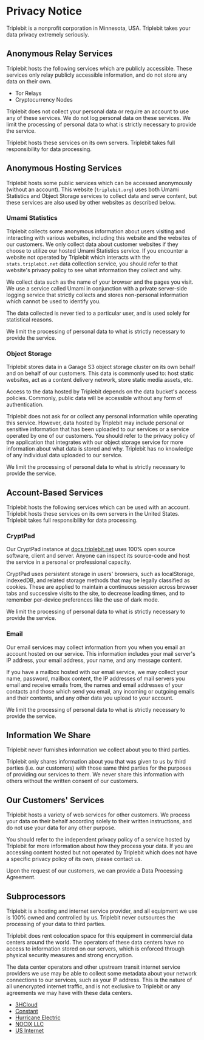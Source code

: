 # Privacy Notice

Triplebit is a nonprofit corporation in Minnesota, USA. Triplebit takes your data privacy extremely seriously.

## Anonymous Relay Services

Triplebit hosts the following services which are publicly accessible. These services only relay publicly accessible information, and do not store any data on their own.

- Tor Relays
- Cryptocurrency Nodes

Triplebit does not collect your personal data or require an account to use any of these services. We do not log personal data on these services. We limit the processing of personal data to what is strictly necessary to provide the service.

Triplebit hosts these services on its own servers. Triplebit takes full responsibility for data processing.

## Anonymous Hosting Services

Triplebit hosts some public services which can be accessed anonymously (without an account). This website (`triplebit.org`) uses both Umami Statistics and Object Storage services to collect data and serve content, but these services are also used by other websites as described below.

### Umami Statistics

Triplebit collects some anonymous information about users visiting and interacting with various websites, including this website and the websites of our customers. We only collect data about customer websites if they choose to utilize our hosted Umami Statistics service. If you encounter a website not operated by Triplebit which interacts with the `stats.triplebit.net` data collection service, you should refer to that website's privacy policy to see what information they collect and why.

We collect data such as the name of your browser and the pages you visit. We use a service called Umami in conjunction with a private server-side logging service that strictly collects and stores non-personal information which cannot be used to identify you.

The data collected is never tied to a particular user, and is used solely for statistical reasons.

We limit the processing of personal data to what is strictly necessary to provide the service.

### Object Storage

Triplebit stores data in a Garage S3 object storage cluster on its own behalf and on behalf of our customers. This data is commonly used to: host static websites, act as a content delivery network, store static media assets, etc.

Access to the data hosted by Triplebit depends on the data bucket's access policies. Commonly, public data will be accessible without any form of authentication.

Triplebit does not ask for or collect any personal information while operating this service. However, data hosted by Triplebit may include personal or sensitive information that has been uploaded to our services or a service operated by one of our customers. You should refer to the privacy policy of the application that integrates with our object storage service for more information about what data is stored and why. Triplebit has no knowledge of any individual data uploaded to our service.

We limit the processing of personal data to what is strictly necessary to provide the service.

## Account-Based Services

Triplebit hosts the following services which can be used with an account. Triplebit hosts these services on its own servers in the United States. Triplebit takes full responsibility for data processing.

### CryptPad

Our CryptPad instance at [docs.triplebit.net](https://docs.triplebit.net) uses 100% open source software, client and server. Anyone can inspect its source-code and host the service in a personal or professional capacity.

CryptPad uses persistent storage in users' browsers, such as localStorage, indexedDB, and related storage methods that may be legally classified as cookies. These are applied to maintain a continuous session across browser tabs and successive visits to the site, to decrease loading times, and to remember per-device preferences like the use of dark mode.

We limit the processing of personal data to what is strictly necessary to provide the service.

### Email

Our email services may collect information from you when you email an account hosted on our service. This information includes your mail server's IP address, your email address, your name, and any message content.

If you have a mailbox hosted with our email service, we may collect your name, password, mailbox content, the IP addresses of mail servers you email and receive emails from, the names and email addresses of your contacts and those which send you email, any incoming or outgoing emails and their contents, and any other data you upload to your account.

We limit the processing of personal data to what is strictly necessary to provide the service.

## Information We Share

Triplebit never furnishes information we collect about you to third parties.

Triplebit only shares information about you that was given to us by third parties (i.e. our customers) with those same third parties for the purposes of providing our services to them. We never share this information with others without the written consent of our customers.

## Our Customers' Services

Triplebit hosts a variety of web services for other customers. We process your data on their behalf according solely to their written instructions, and do not use your data for any other purpose.

You should refer to the independent privacy policy of a service hosted by Triplebit for more information about how they process your data. If you are accessing content hosted but not operated by Triplebit which does not have a specific privacy policy of its own, please contact us.

Upon the request of our customers, we can provide a Data Processing Agreement.

## Subprocessors

Triplebit is a hosting and internet service provider, and all equipment we use is 100% owned and controlled by us. Triplebit never outsources the processing of your data to third parties.

Triplebit does rent colocation space for this equipment in commercial data centers around the world. The operators of these data centers have no access to information stored on our servers, which is enforced through physical security measures and strong encryption.

The data center operators and other upstream transit internet service providers we use may be able to collect some metadata about your network connections to our services, such as your IP address. This is the nature of all unencrypted internet traffic, and is not exclusive to Triplebit or any agreements we may have with these data centers.

- [3HCloud](https://3hcloud.com/)
- [Constant](https://www.constant.com/)
- [Hurricane Electric](https://he.net/)
- [NOCIX LLC](https://1530swift.com/privacy-policy.php)
- [US Internet](https://usinternet.com/)
